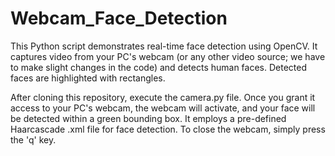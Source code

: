 # Webcam_Face_Detection

This Python script demonstrates real-time face detection using OpenCV. It captures video from your PC's webcam (or any other video source; we have to make slight changes in the code) and detects human faces. Detected faces are highlighted with rectangles. 

After cloning this repository, execute the camera.py file. Once you grant it access to your PC's webcam, the webcam will activate, and your face will be detected within a green bounding box. It employs a pre-defined Haarcascade .xml file for face detection. To close the webcam, simply press the 'q' key.
